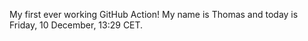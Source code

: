 My first ever working GitHub Action!
My name is Thomas and today is Friday, 10 December, 13:29 CET. 
